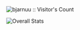 <img src="https://profile-counter.glitch.me/bjarnuu/count.svg" alt="bjarnuu :: Visitor's Count" />

![Overall Stats](https://github-readme-stats.vercel.app/api?username=bjarnuu&count_private=true&show_icons=true&hide=contribs)
